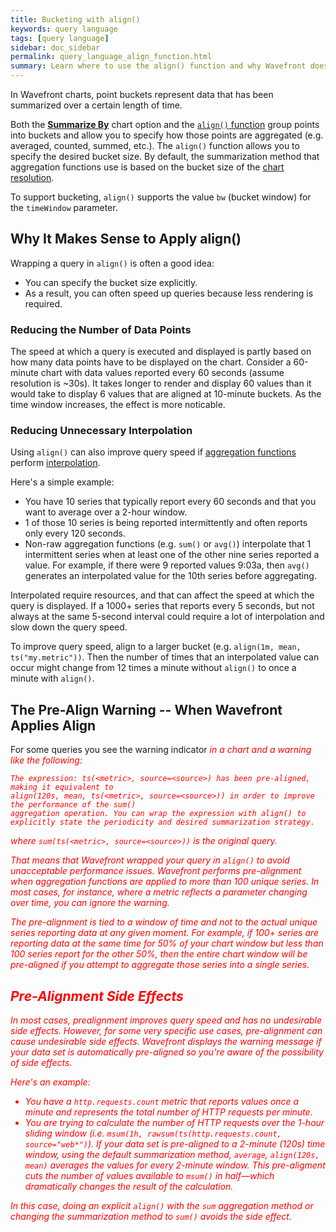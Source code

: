 ```yaml
---
title: Bucketing with align()
keywords: query language
tags: [query language]
sidebar: doc_sidebar
permalink: query_language_align_function.html
summary: Learn where to use the align() function and why Wavefront does pre-alignment.
---
```


In Wavefront charts, point buckets represent data that has been summarized over a certain length of time.

Both the [**Summarize By**](charts.html#general) chart option and the [`align()` function](ts_align.html) group points into buckets and allow you to specify how those points are aggregated (e.g. averaged, counted, summed, etc.).  The `align()` function allows you to specify the desired bucket size. By default, the summarization method that aggregation functions use is based on the bucket size of the [chart resolution](ui_charts.html#chart-resolution).

To support bucketing, `align()` supports the value `bw` (bucket window) for the `timeWindow` parameter.

## Why It Makes Sense to Apply align()

Wrapping a query in `align()` is often a good idea:

- You can specify the bucket size explicitly.
- As a result, you can often speed up queries because less rendering is required.

### Reducing the Number of Data Points
The speed at which a query is executed and displayed is partly based on how many data points have to be displayed on the chart. Consider a 60-minute chart with data values reported every 60 seconds (assume resolution is ~30s). It takes longer to render and display 60 values than it  would take to display 6 values that are aligned at 10-minute buckets. As the time window increases, the effect is more noticable.

### Reducing Unnecessary Interpolation
Using `align()` can also improve query speed if [aggregation functions](query_language_aggregate_functions.html#standard-aggregation-functions-interpolation) perform [interpolation](query_language_discrete_continuous.html#functions-that-use-interpolation-to-create-continuous-data).

Here's a simple example:
* You have 10 series that typically report every 60 seconds and that you want to average over a 2-hour window.
* 1 of those 10 series is being reported intermittently and often reports only every 120 seconds.
* Non-raw aggregation functions (e.g. `sum()` or `avg()`) interpolate that 1 intermittent series when at least one of the other nine series reported a value. For example, if there were 9 reported values 9:03a, then `avg()` generates an interpolated value for the 10th series before aggregating.

Interpolated require resources, and that can affect the speed at which the query is displayed. If a 1000+ series that reports every 5 seconds, but not always at the same 5-second interval could require a lot of interpolation and slow down the query speed.

To improve query speed, align to a larger bucket (e.g. `align(1m, mean, ts("my.metric"))`. Then the number of times that an interpolated value can occur might change from 12 times a minute without `align()` to once a minute with `align()`.

## The Pre-Align Warning -- When Wavefront Applies Align

For some queries you see the warning indicator <i class="fa-exclamation-triangle fa" style="color: red;"/> in a chart and a warning like the following:

```
The expression: ts(<metric>, source=<source>) has been pre-aligned, making it equivalent to
align(120s, mean, ts(<metric>, source=<source>)) in order to improve the performance of the sum()
aggregation operation. You can wrap the expression with align() to explicitly state the periodicity and desired summarization strategy.
```

where `sum(ts(<metric>, source=<source>))` is the original query.

That means that Wavefront wrapped your query in `align()` to avoid unacceptable performance issues. Wavefront performs pre-alignment when aggregation functions are applied to more than 100 unique series. In most cases, for instance, where a metric reflects a parameter changing over time, you can ignore the warning.

The pre-alignment is tied to a window of time and not to the actual unique series reporting data at any given moment. For example, if 100+ series are reporting data at the same time for 50% of your chart window but less than 100 series report for the other 50%, then the entire chart window will be pre-aligned if you attempt to aggregate those series into a single series.

## Pre-Alignment Side Effects

In most cases, prealignment improves query speed and has no undesirable side effects. However, for some very specific use cases, pre-alignment can cause undesirable side effects.  Wavefront displays the warning message if your data set is automatically pre-aligned so you're aware of the possibility of side effects.

Here's an example:
* You have a `http.requests.count` metric that reports values once a minute and represents the total number of HTTP requests per minute.
* You are trying to calculate the number of HTTP requests over the 1-hour sliding window (i.e. `msum(1h, rawsum(ts(http.requests.count, source="web*")`).
If your data set is pre-aligned to a 2-minute (120s) time window, using the default summarization method, `average`, `align(120s, mean)` averages the values for every 2-minute window. This pre-aligment cuts the number of values available to `msum()` in half&mdash;which dramatically changes the result of the calculation.

In this case, doing an explicit `align()` with the `sum` aggregation method or changing the summarization method to `sum()` avoids the side effect.
